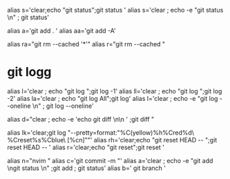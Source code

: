 

alias  s='clear;echo "git status";git status '
alias  s='clear ; echo -e "git status  \n" ; git status'

alias   a='git add . '
alias  aa='git   add -A'

alias ra="git rm --cached '*'"
alias r="git rm --cached "

# git logg
alias l='clear ; echo "git log ";git log -1'
alias ll='clear ; echo "git log ";git log -2'
alias la='clear ; echo "git log All";git log'
alias  l='clear ; echo -e "git log --oneline  \n" ; git log --oneline'

alias d="clear ; echo -e 'echo git diff \n\n ' ;git diff "

alias lk='clear;git log "--pretty=format:\"%C(yellow)%h%Cred%d\\ %Creset%s%Cblue\\ [%cn]\""'
alias rh='clear;echo "git reset HEAD -- ";git reset HEAD -- '
alias r='clear;echo "git reset";git reset '


alias  n="nvim "
alias  c='git commit -m "'
alias  a='clear ; echo -e "git add \ngit status  \n" ;git add ; git status'
alias  b=' git branch '




